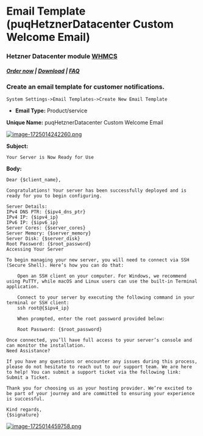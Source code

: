 # Email Template (puqHetznerDatacenter Custom Welcome Email)

### Hetzner Datacenter module **[WHMCS](https://puqcloud.com/link.php?id=77)**

#####  [Order now](https://puqcloud.com/whmcs-module-hetzner-datacenter.php) | [Download](https://download.puqcloud.com/WHMCS/servers/PUQ_WHMCS-HetznerDatacenter/) | [FAQ](https://faq.puqcloud.com/)

### Create an email template for customer notifications.

```
System Settings->Email Templates->Create New Email Template
```

- **Email Type:** Product/service

**Unique Name:** puqHetznerDatacenter Custom Welcome Email

[![image-1725014242260.png](https://doc.puq.info/uploads/images/gallery/2024-08/scaled-1680-/image-1725014242260.png)](https://doc.puq.info/uploads/images/gallery/2024-08/image-1725014242260.png)

 **Subject:**

```
Your Server is Now Ready for Use
```

**Body:**

```
Dear {$client_name},

Congratulations! Your server has been successfully deployed and is ready for you to begin configuring.

Server Details:
IPv4 DNS PTR: {$ipv4_dns_ptr}
IPv4 IP: {$ipv4_ip}
IPv6 IP: {$ipv6_ip}
Server Cores: {$server_cores}
Server Memory: {$server_memory}
Server Disk: {$server_disk}
Root Password: {$root_password}
Accessing Your Server

To begin managing your new server, you will need to connect via SSH (Secure Shell). Here’s how you can do that:

    Open an SSH client on your computer. For Windows, we recommend using PuTTY, while macOS and Linux users can use the built-in Terminal application.

    Connect to your server by executing the following command in your terminal or SSH client:
    ssh root@{$ipv4_ip}

    When prompted, enter the root password provided below:

    Root Password: {$root_password}

Once connected, you’ll have full access to your server’s console and can monitor the installation.
Need Assistance?

If you have any questions or encounter any issues during this process, please do not hesitate to reach out to our support team. We are here to help! You can submit a support ticket via the following link: Submit a Ticket.

Thank you for choosing us as your hosting provider. We’re excited to be part of your journey and are committed to ensuring your experience is successful.

Kind regards,
{$signature}
```

[![image-1725014459758.png](https://doc.puq.info/uploads/images/gallery/2024-08/scaled-1680-/image-1725014459758.png)](https://doc.puq.info/uploads/images/gallery/2024-08/image-1725014459758.png)